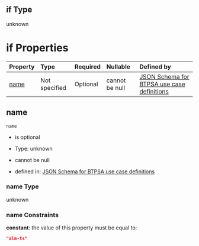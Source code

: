 ## if Type

unknown

# if Properties

| Property      | Type          | Required | Nullable       | Defined by                                                                                                                                                                                                      |
| :------------ | :------------ | :------- | :------------- | :-------------------------------------------------------------------------------------------------------------------------------------------------------------------------------------------------------------- |
| [name](#name) | Not specified | Optional | cannot be null | [JSON Schema for BTPSA use case definitions](btpsa-usecase-properties-services-items-allof-2-then-allof-3-if-properties-name.md "undefined#/properties/services/items/allOf/2/then/allOf/3/if/properties/name") |

## name



`name`

*   is optional

*   Type: unknown

*   cannot be null

*   defined in: [JSON Schema for BTPSA use case definitions](btpsa-usecase-properties-services-items-allof-2-then-allof-3-if-properties-name.md "undefined#/properties/services/items/allOf/2/then/allOf/3/if/properties/name")

### name Type

unknown

### name Constraints

**constant**: the value of this property must be equal to:

```json
"alm-ts"
```
